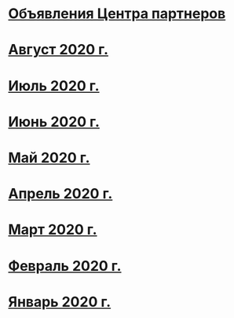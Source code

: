 # [Объявления Центра партнеров](index.md)
# [Август 2020 г.](2020-august.md)
# [Июль 2020 г.](2020-july.md)
# [Июнь 2020 г.](2020-june.md)
# [Май 2020 г.](2020-may.md)
# [Апрель 2020 г.](2020-april.md)
# [Март 2020 г.](2020-march.md)
# [Февраль 2020 г.](2020-february.md)
# [Январь 2020 г.](2020-january.md)
